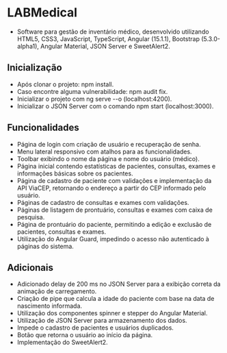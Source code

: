# LABMedical

- Software para gestão de inventário médico, desenvolvido utilizando HTML5, CSS3, JavaScript, TypeScript, Angular (15.1.1), Bootstrap (5.3.0-alpha1), Angular Material, JSON Server e SweetAlert2.

## Inicialização

- Após clonar o projeto: npm install.
- Caso encontre alguma vulnerabilidade: npm audit fix.
- Inicializar o projeto com ng serve --o (localhost:4200).
- Inicializar o JSON Server com o comando npm start (localhost:3000).

## Funcionalidades

- Página de login com criação de usuário e recuperação de senha.
- Menu lateral responsivo com atalhos para as funcionalidades.
- Toolbar exibindo o nome da página e nome do usuário (médico).
- Página inicial contendo estatísticas de pacientes, consultas, exames e informações básicas sobre os pacientes.
- Página de cadastro de paciente com validações e implementação da API ViaCEP, retornando o endereço a partir do CEP informado pelo usuário.
- Páginas de cadastro de consultas e exames com validações.
- Páginas de listagem de prontuário, consultas e exames com caixa de pesquisa.
- Página de prontuário do paciente, permitindo a edição e exclusão de pacientes, consultas e exames.
- Utilização do Angular Guard, impedindo o acesso não autenticado à páginas do sistema.

## Adicionais

- Adicionado delay de 200 ms no JSON Server para a exibição correta da animação de carregamento.
- Criação de pipe que calcula a idade do paciente com base na data de nascimento informada.
- Utilização dos componentes spinner e stepper do Angular Material.
- Utilização de JSON Server para armazenamento dos dados.
- Impede o cadastro de pacientes e usuários duplicados.
- Botão que retorna o usuário ao início da página.
- Implementação do SweetAlert2.
